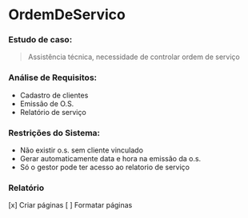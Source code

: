 # OrdemDeServico

### Estudo de caso:
> Assistência técnica, necessidade de controlar ordem de serviço

### Análise de Requisitos:
* Cadastro de clientes
* Emissão de O.S.
* Relatório de serviço

### Restrições do Sistema:
* Não existir o.s. sem cliente vinculado
* Gerar automaticamente data e hora na emissão da o.s.
* Só o gestor pode ter acesso ao relatorio de serviço

### Relatório
[x] Criar páginas
[ ] Formatar páginas
